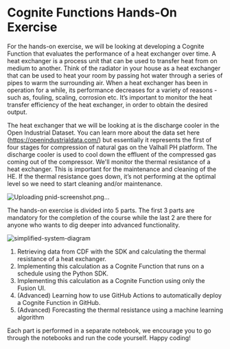 # Cognite Functions Hands-On Exercise

For the hands-on exercise, we will be looking at developing a Cognite Function that evaluates the performance of a heat exchanger over time. A heat exchanger is a process unit that can be used to transfer heat from on medium to another. Think of the radiator in your house as a heat exchanger that can be used to heat your room by passing hot water through a series of pipes to warm the surrounding air. When a heat exchanger has been in operation for a while, its performance decreases for a variety of reasons - such as, fouling, scaling, corrosion etc. It’s important to monitor the heat transfer efficiency of the heat exchanger, in order to obtain the desired output.

The heat exchanger that we will be looking at is the discharge cooler in the Open Industrial Dataset. You can learn more about the data set here (https://openindustrialdata.com/) but essentially it represents the first of four stages for compression of natural gas on the Valhall PH platform. The discharge cooler is used to cool down the effluent of the compressed gas coming out of the compressor. We'll monitor the thermal resistance of a heat exchanger. This is important for the maintenance and cleaning of the HE. If the thermal resistance goes down, it’s not performing at the optimal level so we need to start cleaning and/or maintenance.

![Uploading pnid-screenshot.png…]()

The hands-on exercise is divided into 5 parts. The first 3 parts are mandatory for the completion of the course while the last 2 are there for anyone who wants to dig deeper into advanced functionality.

![simplified-system-diagram](https://user-images.githubusercontent.com/29730122/182669351-f2ec16fc-1f01-4a90-8f52-5b8548ea353e.png)

1. Retrieving data from CDF with the SDK and calculating the thermal resistance of a heat exchanger. 
2. Implementing this calculation as a Cognite Function that runs on a schedule using the Python SDK. 
3. Implementing this calculation as a Cognite Function using only the Fusion UI. 
4. (Advanced) Learning how to use GitHub Actions to automatically deploy a Cognite Function in GitHub.
5. (Advanced) Forecasting the thermal resistance using a machine learning algorithm

Each part is performed in a separate notebook, we encourage you to go through the notebooks and run the code yourself. Happy coding!
